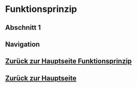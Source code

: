 # Funktionsprinzip
## Abschnitt 1

## Navigation
## [Zurück zur Hauptseite Funktionsprinzip](./working_principle_main.md)
## [Zurück zur Hauptseite](../README.md)